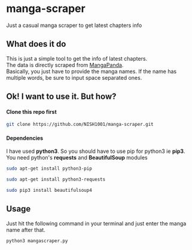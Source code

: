 # manga-scraper
Just a casual manga scraper to get latest chapters info

## What does it do
This is just a simple tool to get the info of latest chapters.  
The data is directly scraped from [MangaPanda].  
Basically, you just have to provide the manga names. If the name has multiple words, be sure to input space separated ones.  

## Ok! I want to use it. But how?
#### Clone this repo first

```bash
git clone https://github.com/NISH1001/manga-scraper.git
```

#### Dependencies
I have used **python3**. So you should have to use pip for python3 ie **pip3**.
You need python's **requests** and **BeautifulSoup** modules

```bash
sudo apt-get install python3-pip
```

```bash
sudo apt-get install python3-requests
```

```bash
sudo pip3 install beautifulsoup4
```

## Usage
Just hit the following command in your terminal and just enter the manga name after that.  
```bash
python3 mangascraper.py
```

[MangaPanda]:http://mangapanda.com/
